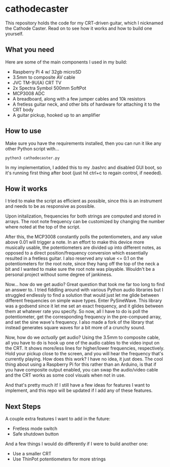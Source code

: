 # cathodecaster
This repository holds the code for my CRT-driven guitar, which I nicknamed the Cathode Caster. Read on to see how it works and how to build one yourself.

## What you need
Here are some of the main components I used in my build:
* Raspberry Pi 4 w/ 32gb microSD
* 3.5mm to composite AV cable
* JVC TM-9U(A) CRT TV
* 2x Spectra Symbol 500mm SoftPot
* MCP3008 ADC
* A breadboard, along with a few jumper cables and 10k resistors
* A fretless guitar neck, and other bits of hardware for attaching it to the CRT body
* A guitar pickup, hooked up to an amplifier

## How to use
Make sure you have the requirements installed, then you can run it like any other Python script with...

```python3 cathodecaster.py```

In my implementation, I added this to my .bashrc and disabled GUI boot, so it's running first thing after boot (just hit ctrl+c to regain control, if needed).

## How it works
I tried to make the script as efficient as possible, since this is an instrument and needs to be as responsive as possible.

Upon initalization, frequencies for both strings are computed and stored in arrays. The root note frequency can be customized by changing the number where noted at the top of the script.

After this, the MCP3008 constantly polls the potentiometers, and any value above 0.01 will trigger a note. In an effort to make this device more musically usable, the potentiometers are divided up into different notes, as opposed to a direct position/frequency conversion which essentially resulted in a fretless guitar. I also reserved any value <= 0.1 on the potentiometers for the root note, since they hang off the top of the neck a bit and I wanted to make sure the root note was playable. Wouldn't be a personal project without some degree of jankiness.

Now... how do we get audio? Great question that took me far too long to find an answer to. I tried fiddling around with various Python audio libraries but I struggled endlessly to find a solution that would just let me glide between different frequencies on simple wave types. Enter PySineWave. This library was a godsend since it let me set an exact frequency, and it glides between them at whatever rate you specify. So now, all I have to do is poll the potentiometer, get the corresponding frequency in the pre-compued array, and set the sine wave's frequency. I also made a fork of the library that instead generates square waves for a bit more of a crunchy sound.

Now, how do we *actually* get audio? Using the 3.5mm to composite cable, all you have to do is hook up one of the audio cables to the video input on the CRT. It shows more/less lines for higher/lower frequencies, respectively. Hold your pickup close to the screen, and you will hear the frequency that's currently playing. How does this work? I have no idea, it just does. The cool thing about using a Raspberry Pi for this rather than an Arduino, is that if you have composite output enabled, you can swap the audio/video cable and the CRT works as some cool visuals when not in use.

And that's pretty much it! I still have a few ideas for features I want to implement, and this repo will be updated if I add any of these features.

## Next Steps
A couple extra features I want to add in the future:
* Fretless mode switch
* Safe shutdown button

And a few things I would do differently if I were to build another one:
* Use a smaller CRT
* Use ThinPot potentiometers for more strings
